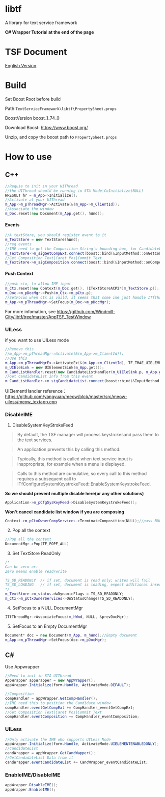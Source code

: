 # libtf
A library for text service framework

**C# Wrapper Tutorial at the end of the page**
# TSF Document
[English Version](https://github.com/Windmill-City/libtf/blob/master/docs/Doc.md) 
# Build
Set Boost Root before build

Path:`TextServiceFramework\libtf\PropertySheet.props`

BoostVersion boost_1_74_0

Download Boost: https://www.boost.org/

Unzip, and copy the boost path to `PropertySheet.props`
# How to use
## C++
```c++
//Requie to init in your UIThread
//the UIThread should be running in STA Mode|CoInitialize(NULL)
HRESULT hr = m_App->Initialize();
//Activate at your UIThread
m_App->m_pThreadMgr->Activate(&(m_App->m_ClientId));
//Associate the window
m_Doc.reset(new Document(m_App.get(), hWnd));
```
#### Events
```c++
//A textStore, you should register event to it
m_TextStore = new TextStore(hWnd);
//reg events
//IME need to get the Composition String's bounding box, for CandidateList Window drawing
m_TextStore->m_sigGetCompExt.connect(boost::bind(&InputMethod::onGetCompsitionExt, this, _1, _2));
//Get Composition Text|Caret Pos|Commit Text
m_TextStore->m_sigComposition.connect(boost::bind(&InputMethod::onComposition, this, _1, _2));
```
#### Push Context
```c++
//push ctx, to allow IME input
m_Ctx.reset(new Context(m_Doc.get(), (ITextStoreACP2*)m_TextStore.p));
m_Doc->m_pDocMgr->Push(m_Ctx->m_pCtx.p);
//SetFocus when ctx is vaild, it seems that some ime just handle ITfThreadMgrEventSink::OnSetFocus, so when we push context, we need to SetFocus to update their state
m_App->m_pThreadMgr->SetFocus(m_Doc->m_pDocMgr);
```
For more infomation, see https://github.com/Windmill-City/libtf/tree/master/AppTSF_TestWindow
### UILess
if you want to use UILess mode
```c++
//Remove this
//m_App->m_pThreadMgr->Activate(&(m_App->m_ClientId));
//Use this
m_App->m_pThreadMgrEx->ActivateEx(&(m_App->m_ClientId), TF_TMAE_UIELEMENTENABLEDONLY);
m_UIEleSink = new UIElementSink(m_App.get());
m_CandListHandler.reset(new CandidateListHandler(m_UIEleSink.p, m_App.get()));
//Get CandidateList info from this event
m_CandListHandler->m_sigCandidateList.connect(boost::bind(&InputMethod::onCandidateList, this, _1));
```
UIElementHandler reference： https://github.com/yangyuan/meow/blob/master/src/meow-uiless/meow_textapp.cpp
### DisableIME
1. DisableSystemKeyStrokeFeed

> By default, the TSF manager will process keystrokesand pass them to the text services.

> An application prevents this by calling this method.

> Typically, this method is called when text service input is inappropriate, for example when a menu is displayed.

> Calls to this method are cumulative, so every call to this method requires a subsequent call to ITfConfigureSystemKeystrokeFeed::EnableSystemKeystrokeFeed.

**So we should prevent multiple disable here(or any other solutions)**
```c++
Application->m_pCfgSysKeyFeed->DisableSystemKeystrokeFeed();
```

**Won't cancel candidate list window if you are composing**
```c++
Context->m_pCtxOwnerCompServices->TerminateComposition(NULL);//pass NULL to terminate all composition
```
2. Pop all the context
```c++
//Pop all the context
DocumentMgr->Pop(TF_POPF_ALL)
```
3. Set TextStore ReadOnly
```c++
/*
Can be zero or:
Zero means enable read/write

TS_SD_READONLY  // if set, document is read only; writes will fail
TS_SD_LOADING   // if set, document is loading, expect additional inserts
*/
m_TextStore->m_status.dwDynamicFlags = TS_SD_READONLY;
m_Ctx->m_pCtxOwnerServices->OnStatusChange(TS_SD_READONLY);
```
4. SetFocus to a NULL DocumentMgr
```c++
ITfThreadMgr->AssociateFocus(m_hWnd, NULL, &prevDocMgr);
```
5. SetFocus to an Empty DocumentMgr
```c++
Document* doc = new Document(m_App, m_hWnd);//Empty document
m_App->m_pThreadMgr->SetFocus(doc->m_pDocMgr);
```
## C#
Use Appwrapper
```c#
//Need to init in STA UIThread
AppWrapper appWrapper = new AppWrapper();
appWrapper.Initialize(form.Handle, ActivateMode.DEFAULT);

//Composition
compHandler = appWrapper.GetCompHandler();
//IME need this to position the Candidate window
compHandler.eventGetCompExt += CompHandler_eventGetCompExt;
//Get Composition Text|Caret Pos|Commit Text
compHandler.eventComposition += CompHandler_eventComposition;
```
### UILess
```c#
//Only activate the IME who supports UILess Mode
appWrapper.Initialize(form.Handle, ActivateMode.UIELEMENTENABLEDONLY);
//CandidateList
candWrapper = appWrapper.GetCandWapper();
//GetCandidateList Data from it
candWrapper.eventCandidateList += CandWrapper_eventCandidateList;
```
### EnableIME/DisableIME
```c#
appWrapper.DisableIME();
appWrapper.EnableIME();
```
